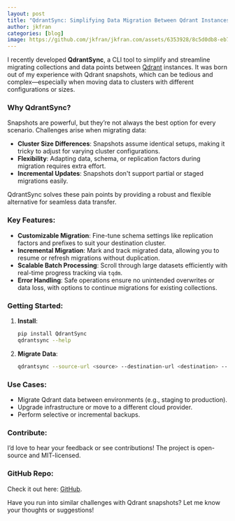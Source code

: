 ```yaml
---
layout: post
title: "QdrantSync: Simplifying Data Migration Between Qdrant Instances"
author: jkfran
categories: [blog]
image: https://github.com/jkfran/jkfran.com/assets/6353928/8c5d0db8-eb7e-4c36-b952-bba82a29529f
---
```



I recently developed **QdrantSync**, a CLI tool to simplify and streamline migrating collections and data points between [Qdrant](https://qdrant.tech/documentation/) instances. It was born out of my experience with Qdrant snapshots, which can be tedious and complex—especially when moving data to clusters with different configurations or sizes.  

### Why QdrantSync?  
Snapshots are powerful, but they’re not always the best option for every scenario. Challenges arise when migrating data:  
- **Cluster Size Differences**: Snapshots assume identical setups, making it tricky to adjust for varying cluster configurations.  
- **Flexibility**: Adapting data, schema, or replication factors during migration requires extra effort.  
- **Incremental Updates**: Snapshots don't support partial or staged migrations easily.  

QdrantSync solves these pain points by providing a robust and flexible alternative for seamless data transfer.  

### Key Features:  
- **Customizable Migration**: Fine-tune schema settings like replication factors and prefixes to suit your destination cluster.  
- **Incremental Migration**: Mark and track migrated data, allowing you to resume or refresh migrations without duplication.  
- **Scalable Batch Processing**: Scroll through large datasets efficiently with real-time progress tracking via `tqdm`.  
- **Error Handling**: Safe operations ensure no unintended overwrites or data loss, with options to continue migrations for existing collections.  

### Getting Started:  
1. **Install**:
   ```bash  
   pip install QdrantSync  
   qdrantsync --help  
   ```  
2. **Migrate Data**:
   ```bash  
   qdrantsync --source-url <source> --destination-url <destination> --migration-id <id>  
   ```  

### Use Cases:  
- Migrate Qdrant data between environments (e.g., staging to production).  
- Upgrade infrastructure or move to a different cloud provider.  
- Perform selective or incremental backups.  

### Contribute:  
I’d love to hear your feedback or see contributions! The project is open-source and MIT-licensed.  

### GitHub Repo:  
Check it out here: [GitHub](https://github.com/jkfran/QdrantSync).  

Have you run into similar challenges with Qdrant snapshots? Let me know your thoughts or suggestions!
